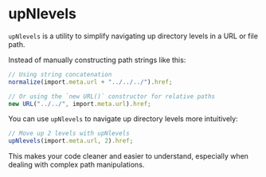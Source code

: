 # upNlevels

`upNlevels` is a utility to simplify navigating up directory levels in a URL or
file path.

Instead of manually constructing path strings like this:

```ts
// Using string concatenation
normalize(import.meta.url + "../../../").href;

// Or using the `new URL()` constructor for relative paths
new URL("../../", import.meta.url).href;
```

You can use `upNlevels` to navigate up directory levels more intuitively:

```ts
// Move up 2 levels with upNlevels
upNlevels(import.meta.url, 2).href;
```

This makes your code cleaner and easier to understand, especially when dealing
with complex path manipulations.
